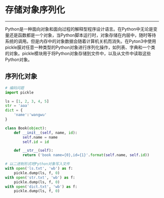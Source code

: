# 存储对象序列化

---

Python是一种面向对象和面向过程的解释型程序设计语言。在Python中无论是变量还是函数都是一个对象，当Python脚本运行时，对象存储在内层中，随时等待系统的调用。但是内存中的对象数据会随着计算机关机而消失。在Pyton3中使用pickle膜对任意一种类型的Python对象进行序列化操作，如列表、字典和一个类的对象。pickle模块用于将Python对象存储到文件中，以及从文件中读取这些Python对象。

## 序列化对象

```python
# 编码问题
import pickle

ls = [1, 2, 3, 4, 5]
str = 'aaa'
dict = {
    'name':'wangwu'
}

class Book(object):
    def __init__(self, name, id):
        self.name = name
        self.id = id

    def __str__(self):
        return ('book name={0},id={1}'.format(self.name, self.id))

# 以二进制形式吧Python对象写入文件
with open('ls.txt', 'wb') as f:
    pickle.dump(ls, f, 0)
with open('str.txt', 'wb') as f:
    pickle.dump(ls, f, 0)
with open('dict.txt', 'wb') as f:
    pickle.dump(ls, f, 0)
```

